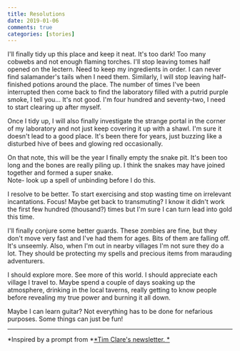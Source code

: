 ```yaml
---  
title: Resolutions  
date: 2019-01-06 
comments: true  
categories: [stories]  
---  
```


I'll finally tidy up this place and keep it neat. It's too dark! Too many cobwebs and not enough flaming torches. I'll stop leaving tomes half opened on the lectern. Need to keep my ingredients in order. I can never find salamander's tails when I need them. Similarly, I will stop leaving half-finished potions around the place. The number of times I've been interrupted then come back to find the laboratory filled with a putrid purple smoke, I tell you... It's not good. I'm four hundred and seventy-two, I need to start clearing up after myself.  



Once I tidy up, I will also finally investigate the strange portal in the corner of my laboratory and not just keep covering it up with a shawl. I'm sure it doesn't lead to a good place. It's been there for years, just buzzing like a disturbed hive of bees and glowing red occasionally.  



On that note, this will be the year I finally empty the snake pit. It's been too long and the bones are really piling up. I think the snakes may have joined together and formed a super snake.<br />Note- look up a spell of unbinding before I do this.  



I resolve to be better. To start exercising and stop wasting time on irrelevant incantations. Focus! Maybe get back to transmuting? I know it didn't work the first few hundred (thousand?) times but I'm sure I can turn lead into gold this time.   



I'll finally conjure some better guards. These zombies are fine, but they don't move very fast and I've had them for ages. Bits of them are falling off. It's unseemly. Also, when I'm out in nearby villages I'm not sure they do a lot. They should be protecting my spells and precious items from marauding adventurers.  



I should explore more. See more of this world. I should appreciate each village I travel to. Maybe spend a couple of days soaking up the atmosphere, drinking in the local taverns, really getting to know people before revealing my true power and burning it all down.    



Maybe I can learn guitar? Not everything has to be done for nefarious purposes. Some things can just be fun!  


<!-- wp:separator -->  
<hr class="wp-block-separator"/>  
<!-- /wp:separator -->  


*Inspired by a prompt from *<a href="https://timclarepoet.us5.list-manage.com/subscribe?u=e7ca46b9b92f78eed632be306&amp;id=9233777f1e">*Tim Clare's newsletter. *</a>  
